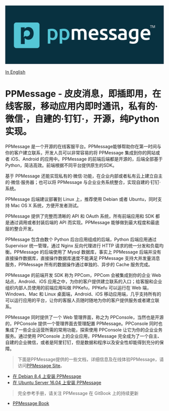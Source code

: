 ![PPMessage Logo](/ppmessage/doc/PPMessage-Logo.png)

[In English](/README.md)

# PPMessage - 皮皮消息，即插即用，在线客服，移动应用内即时通讯，私有的·微信·，自建的·钉钉·，开源，纯Python实现。

PPMessage 是一个开源的在线客服平台。PPMessage能够帮助你在第一时间与你的客户建立联系，开发人员可以非常容易的将 PPMessage 集成到你的网站或者 iOS、Android 的应用中。PPMessage 的前端后端都是开源的，后端全部基于 Python，简洁高效。前端根据不同平台提供原生的SDK。

基于 PPMessage 还能实现私有的·微信·功能，在企业内部或者私有云上建立自主的·微信·服务器；也可以将 PPMessage 与企业业务系统整合，实现自建的·钉钉·系统。

PPMessage 后端建议部署到 Linux 上，推荐使用 Debian 或者 Ubuntu，同时支持 Mac OS X 系统，方便开发者测试。

PPMessage 提供了完整而清晰的 API 和 OAuth 系统，所有前端应用和 SDK 都是通过调用或者封装后端的 API 而实现。PPMessage 能够做到最大程度和最底层的整合开发。

PPMessage 包含由数个 Python 后台应用组成的后端，Python 后端应用通过 Supervisor 统一管理，通过 Nginx 反向代理进行 HTTP 请求的统一分发和负载均衡。PPMessage 的后端使用了 Mysql 数据库，事实上 PPMessage 后端并没有直接操作数据库，直接操作数据库速度不能满足 PPMessage 支持大并发量消息服务，PPMessage 所有的数据操作通过单独的、异步的 Cache 服务完成。 

PPMessage 的前端开发 SDK 称为 PPCom，PPCom 会被集成到你的企业 Web 站点，Android、iOS 应用之中，为你的客户提供建立联系的入口；给客服和企业组织内部人员使用的前端应用叫做 PPKefu，PPKefu 可以运行在 Web 端，Windows、Mac 和 Linux 桌面端，Android、iOS 移动应用端，几乎支持所有的可以运行应用的平台，让你的客服人员随时随地为你的客户提供服务或者建立联系。

PPMessage 同时提供了一个 Web 管理界面，称之为 PPConsole，当然也是开源的，PPConsole 提供一个管理界面去管理配置 PPMessage。PPConsole 同时也集成了一些企业运营所需的常用功能，探索使用 PPConsole 让它为你的企业业务服务。通过使用 PPConsole 上的企业应用，PPMessage 完全成为了一个自主、自建的企业微信，或者是阿里钉钉，但是数据和程序以及安全性却能得到充分的保障。 
 
> 下面是PPMessage提供的一些文档，详细信息及在线体验PPMessage，请访问[PPMessage Site](https://ppmessage.com)。

* [在 Debian 8.4 上安装 PPMessage](/ppmessage/doc/zh-cn/install-ppmessage-on-debian.md)
* [在 Ubuntu Server 16.04 上安装 PPMessage](/ppmessage/doc/zh-cn/install-ppmessage-on-ubuntu.md)

> 完全参考手册，请关注 PPMessage 在 GitBook 上的持续更新

* [PPMessage Book](https://ppmessage.gitbooks.io/ppbook/content/)


<!--

* [在线使用PPMessage](/ppmessage/doc/zh-cn/online-ppmessage-guide.md) 

* [从源码开始](/ppmessage/doc/zh-cn/install.md)

* [使用手册](/ppmessage/doc/zh-cn/user-manual.md)

* [开发手册](/ppmessage/doc/zh-cn/developer-manual.md)

-->


